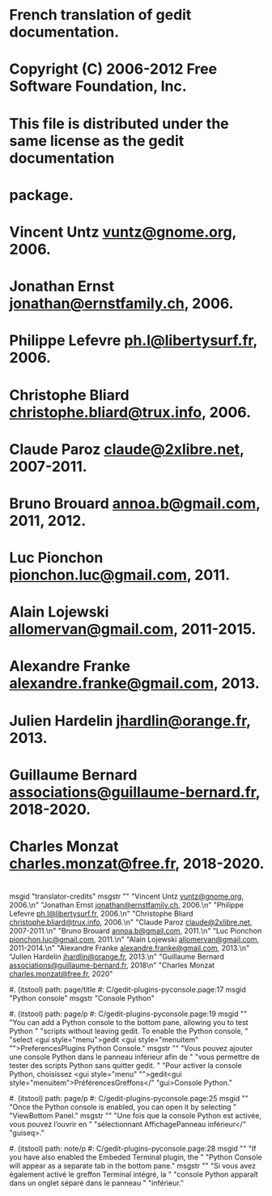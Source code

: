 # French translation of gedit documentation.
# Copyright (C) 2006-2012 Free Software Foundation, Inc.
# This file is distributed under the same license as the gedit documentation
# package.
#
#
#
# Vincent Untz <vuntz@gnome.org>, 2006.
# Jonathan Ernst <jonathan@ernstfamily.ch>, 2006.
# Philippe Lefevre <ph.l@libertysurf.fr>, 2006.
# Christophe Bliard <christophe.bliard@trux.info>, 2006.
# Claude Paroz <claude@2xlibre.net>, 2007-2011.
# Bruno Brouard <annoa.b@gmail.com>, 2011, 2012.
# Luc Pionchon <pionchon.luc@gmail.com>, 2011.
# Alain Lojewski <allomervan@gmail.com>, 2011-2015.
# Alexandre Franke <alexandre.franke@gmail.com>, 2013.
# Julien Hardelin <jhardlin@orange.fr>, 2013.
# Guillaume Bernard <associations@guillaume-bernard.fr>, 2018-2020.
# Charles Monzat <charles.monzat@free.fr>, 2018-2020.
#
msgid "translator-credits"
msgstr ""
"Vincent Untz <vuntz@gnome.org>, 2006.\n"
"Jonathan Ernst <jonathan@ernstfamily.ch>, 2006.\n"
"Philippe Lefevre <ph.l@libertysurf.fr>, 2006.\n"
"Christophe Bliard <christophe.bliard@trux.info>, 2006.\n"
"Claude Paroz <claude@2xlibre.net>, 2007-2011.\n"
"Bruno Brouard <annoa.b@gmail.com>, 2011.\n"
"Luc Pionchon <pionchon.luc@gmail.com>, 2011.\n"
"Alain Lojewski <allomervan@gmail.com>, 2011-2014.\n"
"Alexandre Franke <alexandre.franke@gmail.com>, 2013.\n"
"Julien Hardelin <jhardlin@orange.fr>, 2013.\n"
"Guillaume Bernard <associations@guillaume-bernard.fr>, 2018\n"
"Charles Monzat <charles.monzat@free.fr>, 2020"

#. (itstool) path: page/title
#: C/gedit-plugins-pyconsole.page:17
msgid "Python console"
msgstr "Console Python"

#. (itstool) path: page/p
#: C/gedit-plugins-pyconsole.page:19
msgid ""
"You can add a Python console to the bottom pane, allowing you to test Python "
"scripts without leaving <app>gedit</app>. To enable the Python console, "
"select <guiseq><gui style=\"menu\">gedit</gui> <gui style=\"menuitem"
"\">Preferences</gui><gui>Plugins</gui> <gui>Python Console</gui></guiseq>."
msgstr ""
"Vous pouvez ajouter une console Python dans le panneau inférieur afin de "
"vous permettre de tester des scripts Python sans quitter <app>gedit</app>. "
"Pour activer la console Python, choisissez <guiseq><gui style=\"menu"
"\">gedit</gui><gui style=\"menuitem\">Préférences</gui><gui>Greffons</"
"gui><gui>Console Python</gui></guiseq>."

#. (itstool) path: page/p
#: C/gedit-plugins-pyconsole.page:25
msgid ""
"Once the Python console is enabled, you can open it by selecting "
"<guiseq><gui>View</gui><gui>Bottom Panel</gui></guiseq>."
msgstr ""
"Une fois que la console Python est activée, vous pouvez l’ouvrir en "
"sélectionnant <guiseq><gui>Affichage</gui><gui>Panneau inférieur</gui></"
"guiseq>."

#. (itstool) path: note/p
#: C/gedit-plugins-pyconsole.page:28
msgid ""
"If you have also enabled the <gui>Embeded Terminal</gui> plugin, the "
"<gui>Python Console</gui> will appear as a separate tab in the bottom pane."
msgstr ""
"Si vous avez également activé le greffon <gui>Terminal intégré</gui>, la "
"<gui>console Python</gui> apparaît dans un onglet séparé dans le panneau "
"inférieur."
